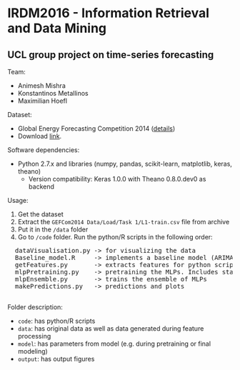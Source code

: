# IRDM2016 - Information Retrieval and Data Mining
## UCL group project on time-series forecasting

Team:  
+ Animesh Mishra
+ Konstantinos Metallinos
+ Maximilian Hoefl


Dataset: 
+ Global Energy Forecasting Competition 2014 ([details](http://www.drhongtao.com/gefcom))  
+ Download [link](http://1drv.ms/1PIVd0L).


Software dependencies:
+ Python 2.7.x and libraries (numpy, pandas, scikit-learn, matplotlib, keras, theano)  
  - Version compatibility: Keras 1.0.0 with Theano 0.8.0.dev0 as backend


Usage:

1. Get the dataset
  1. Extract the `GEFCom2014 Data/Load/Task 1/L1-train.csv` file from archive
  2. Put it in the `/data` folder
3. Go to `/code` folder. Run the python/R scripts in the following order:  
  <pre>
  dataVisualisation.py -> for visualizing the data
  Baseline_model.R     -> implements a baseline model (ARIMA) in R
  getFeatures.py       -> extracts features for python script
  mlpPretraining.py    -> pretraining the MLPs. Includes station selection.
  mlpEnsemble.py       -> trains the ensemble of MLPs
  makePredictions.py   -> predictions and plots
  </pre>


Folder description:  
+ `code`: has python/R scripts
+ `data`: has original data as well as data generated during feature processing
+ `model`: has parameters from model (e.g. during pretraining or final modeling)
+ `output`: has output figures